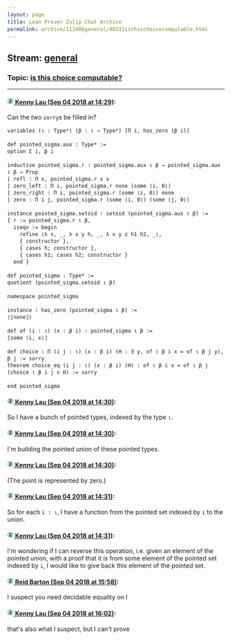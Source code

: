 ```yaml
---
layout: page
title: Lean Prover Zulip Chat Archive 
permalink: archive/113488general/48331isthischoicecomputable.html
---
```


## Stream: [general](index.html)
### Topic: [is this choice computable?](48331isthischoicecomputable.html)

---

#### [![Click to go to Zulip](../../assets/img/zulip2.png) Kenny Lau (Sep 04 2018 at 14:29)](https://leanprover.zulipchat.com/#narrow/stream/113488-general/topic/is%20this%20choice%20computable%3F/near/133307935):
Can the two `sorry`s be filled in?
```lean
variables (ι : Type*) (β : ι → Type*) [Π i, has_zero (β i)]

def pointed_sigma.aux : Type* :=
option Σ i, β i

inductive pointed_sigma.r : pointed_sigma.aux ι β → pointed_sigma.aux ι β → Prop
| refl : Π x, pointed_sigma.r x x
| zero_left : Π i, pointed_sigma.r none (some ⟨i, 0⟩)
| zero_right : Π i, pointed_sigma.r (some ⟨i, 0⟩) none
| zero : Π i j, pointed_sigma.r (some ⟨i, 0⟩) (some ⟨j, 0⟩)

instance pointed_sigma.setoid : setoid (pointed_sigma.aux ι β) :=
{ r := pointed_sigma.r ι β,
  iseqv := begin
    refine ⟨λ x, _, λ x y h, _, λ x y z h1 h2, _⟩,
    { constructor },
    { cases h; constructor },
    { cases h1; cases h2; constructor }
  end }

def pointed_sigma : Type* :=
quotient (pointed_sigma.setoid ι β)

namespace pointed_sigma

instance : has_zero (pointed_sigma ι β) :=
⟨⟦none⟧⟩

def of (i : ι) (x : β i) : pointed_sigma ι β :=
⟦some ⟨i, x⟩⟧

def choice : Π (i j : ι) (x : β i) (H : ∃ y, of ι β i x = of ι β j y), β j := sorry
theorem choice_eq (i j : ι) (x : β i) (H) : of ι β i x = of ι β j (choice ι β i j x H) := sorry

end pointed_sigma
```

#### [![Click to go to Zulip](../../assets/img/zulip2.png) Kenny Lau (Sep 04 2018 at 14:30)](https://leanprover.zulipchat.com/#narrow/stream/113488-general/topic/is%20this%20choice%20computable%3F/near/133307990):
So I have a bunch of pointed types, indexed by the type `ι`.

#### [![Click to go to Zulip](../../assets/img/zulip2.png) Kenny Lau (Sep 04 2018 at 14:30)](https://leanprover.zulipchat.com/#narrow/stream/113488-general/topic/is%20this%20choice%20computable%3F/near/133308002):
I'm building the pointed union of these pointed types.

#### [![Click to go to Zulip](../../assets/img/zulip2.png) Kenny Lau (Sep 04 2018 at 14:30)](https://leanprover.zulipchat.com/#narrow/stream/113488-general/topic/is%20this%20choice%20computable%3F/near/133308007):
(The point is represented by zero.)

#### [![Click to go to Zulip](../../assets/img/zulip2.png) Kenny Lau (Sep 04 2018 at 14:31)](https://leanprover.zulipchat.com/#narrow/stream/113488-general/topic/is%20this%20choice%20computable%3F/near/133308016):
So for each `i : ι`, I have a function from the pointed set indexed by `i` to the union.

#### [![Click to go to Zulip](../../assets/img/zulip2.png) Kenny Lau (Sep 04 2018 at 14:31)](https://leanprover.zulipchat.com/#narrow/stream/113488-general/topic/is%20this%20choice%20computable%3F/near/133308037):
I'm wondering if I can reverse this operation, i.e. given an element of the pointed union, with a proof that it is from some element of the pointed set indexed by `i`, I would like to give back this element of the pointed set.

#### [![Click to go to Zulip](../../assets/img/zulip2.png) Reid Barton (Sep 04 2018 at 15:58)](https://leanprover.zulipchat.com/#narrow/stream/113488-general/topic/is%20this%20choice%20computable%3F/near/133312135):
I suspect you need decidable equality on I

#### [![Click to go to Zulip](../../assets/img/zulip2.png) Kenny Lau (Sep 04 2018 at 16:02)](https://leanprover.zulipchat.com/#narrow/stream/113488-general/topic/is%20this%20choice%20computable%3F/near/133312361):
that's also what I suspect, but I can't prove

